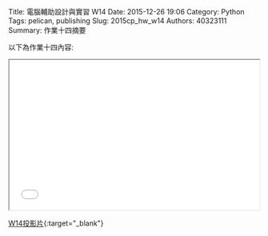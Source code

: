 Title: 電腦輔助設計與實習  W14
Date: 2015-12-26 19:06
Category: Python
Tags: pelican, publishing
Slug: 2015cp_hw_w14
Authors: 40323111
Summary: 作業十四摘要

以下為作業十四內容:

<iframe src="40323111_cp_w14.html" width="500" height="300"></iframe>


[W14投影片](40323111_cp_w14.html){:target="_blank"}




